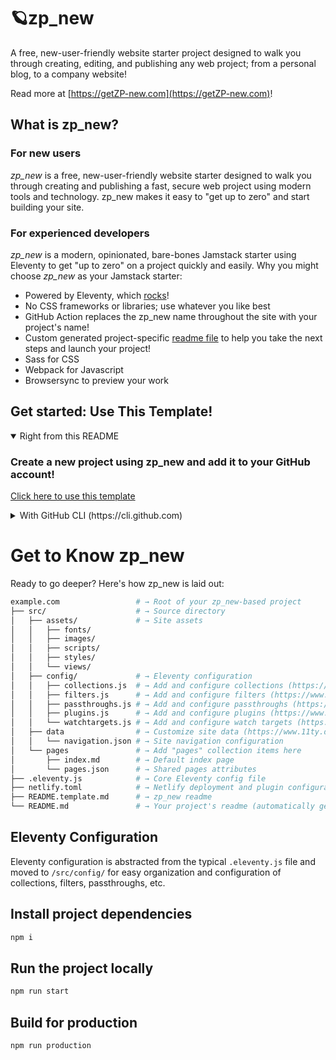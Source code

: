 # 🪐zp_new
A free, new-user-friendly website starter project designed to walk you through creating, editing, and publishing any web project; from a personal blog, to a company website!

Read more at [https://getZP-new.com](https://getZP-new.com)!

## What is zp_new?
### For new users
_zp_new_ is a free, new-user-friendly website starter designed to walk you through creating and publishing a fast, secure web project using modern tools and technology. zp_new makes it easy to "get up to zero" and start building your site.

### For experienced developers
_zp_new_ is a modern, opinionated, bare-bones Jamstack starter using Eleventy to get "up to zero" on a project quickly and easily.
Why you might choose _zp_new_ as your Jamstack starter:
* Powered by Eleventy, which [rocks](https://11ty.rocks)!
* No CSS frameworks or libraries; use whatever you like best
* GitHub Action replaces the zp_new name throughout the site with your project's name!
* Custom generated project-specific [readme file](https://github.com/MikaCaldera/zp_new/blob/master/README.zp_new.md) to help you take the next steps and launch your project!
* Sass for CSS
* Webpack for Javascript
* Browsersync to preview your work

 ## Get started: Use This Template!
<details open>
 <summary>Right from this README</summary>
 
 ###  Create a new project using zp_new and add it to your GitHub account!
 [Click here to use this template](https://github.com/MikaCaldera/zp_new/generate)
 </details>

<details>
 <summary>With GitHub CLI (https://cli.github.com)</summary>

 ### Get started from your command line
 ```sh
  gh repo create example.com --template MikaCaldera/zp_new
 ```
</details>

# Get to Know zp_new
Ready to go deeper? Here's how zp_new is laid out:

```sh
example.com                 # → Root of your zp_new-based project
├── src/                    # → Source directory
│   ├── assets/             # → Site assets
│   │   ├── fonts/
│   │   ├── images/
│   │   ├── scripts/
│   │   ├── styles/
│   │   └── views/
│   ├── config/             # → Eleventy configuration
│   │   ├── collections.js  # → Add and configure collections (https://www.11ty.dev/docs/collections/)
│   │   ├── filters.js      # → Add and configure filters (https://www.11ty.dev/docs/filters/)
│   │   ├── passthroughs.js # → Add and configure passthroughs (https://www.11ty.dev/docs/copy/)
│   │   ├── plugins.js      # → Add and configure plugins (https://www.11ty.dev/docs/plugins/)
│   │   └── watchtargets.js # → Add and configure watch targets (https://www.11ty.dev/docs/watch-serve/)
│   ├── data                # → Customize site data (https://www.11ty.dev/docs/data/)
│   │   └── navigation.json # → Site navigation configuration
│   └── pages               # → Add "pages" collection items here
│       ├── index.md        # → Default index page
│       └── pages.json      # → Shared pages attributes
├── .eleventy.js            # → Core Eleventy config file
├── netlify.toml            # → Netlify deployment and plugin configuration (optional)
├── README.template.md      # → zp_new readme
└── README.md               # → Your project's readme (automatically generated when this template is used)
```

## Eleventy Configuration
Eleventy configuration is abstracted from the typical `.eleventy.js` file and moved to `/src/config/` for easy organization and configuration of collections, filters, passthroughs, etc.
## Install project dependencies
```bash
npm i
```

## Run the project locally
```bash
npm run start
```

## Build for production
```bash
npm run production
```
